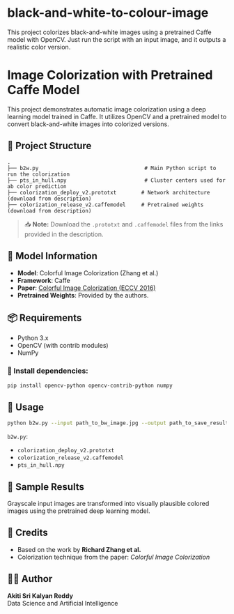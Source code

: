 # black-and-white-to-colour-image
This project colorizes black-and-white images using a pretrained Caffe model with OpenCV. Just run the script with an input image, and it outputs a realistic color version.

# Image Colorization with Pretrained Caffe Model

This project demonstrates automatic image colorization using a deep learning model trained in Caffe. It utilizes OpenCV and a pretrained model to convert black-and-white images into colorized versions.

## 📁 Project Structure

```
.
├── b2w.py                                  # Main Python script to run the colorization
├── pts_in_hull.npy                         # Cluster centers used for ab color prediction
├── colorization_deploy_v2.prototxt        # Network architecture (download from description)
├── colorization_release_v2.caffemodel     # Pretrained weights (download from description)
```

> 📥 **Note:** Download the `.prototxt` and `.caffemodel` files from the links provided in the description.

## 🧠 Model Information

- **Model**: Colorful Image Colorization (Zhang et al.)
- **Framework**: Caffe
- **Paper**: [Colorful Image Colorization (ECCV 2016)](https://arxiv.org/abs/1603.08511)
- **Pretrained Weights**: Provided by the authors.

## 📦 Requirements

- Python 3.x
- OpenCV (with contrib modules)
- NumPy

### 🔧 Install dependencies:

```bash
pip install opencv-python opencv-contrib-python numpy
```

## 🚀 Usage

```bash
python b2w.py --input path_to_bw_image.jpg --output path_to_save_result.jpg
```

`b2w.py`:
- `colorization_deploy_v2.prototxt`
- `colorization_release_v2.caffemodel`
- `pts_in_hull.npy`

## 📸 Sample Results

Grayscale input images are transformed into visually plausible colored images using the pretrained deep learning model.

## 📌 Credits

- Based on the work by **Richard Zhang et al.**
- Colorization technique from the paper: *Colorful Image Colorization*

## 👨‍💻 Author  
**Akiti Sri Kalyan Reddy**  
Data Science and Artificial Intelligence  
